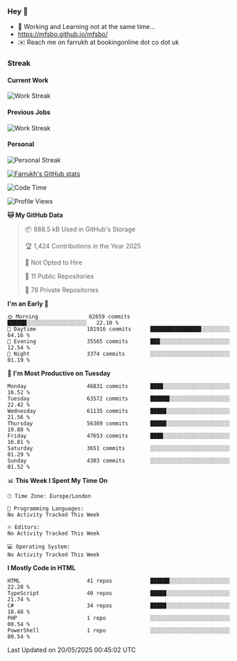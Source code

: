 ### Hey 👋

- 🏃 Working and Learning not at the same time...
- https://mfsbo.github.io/mfsbo/
- ✉️ Reach me on farrukh at bookingonline dot co dot uk

### Streak
#### Current Work
![Work Streak](https://streak-stats.demolab.com/?user=mfsbo)
#### Previous Jobs
![Work Streak](https://streak-stats.demolab.com/?user=farrukhcw)
#### Personal
![Personal Streak](https://streak-stats.demolab.com/?user=farrukhsubhani)

[![Farrukh's GitHub stats](https://github-readme-stats.vercel.app/api?username=mfsbo&hide=stars&count_private=true)](https://github.com/mfsbo/)

<!--START_SECTION:waka-->
![Code Time](http://img.shields.io/badge/Code%20Time-917%20hrs%2016%20mins-blue)

![Profile Views](http://img.shields.io/badge/Profile%20Views-1-blue)

**🐱 My GitHub Data** 

> 📦 888.5 kB Used in GitHub's Storage 
 > 
> 🏆 1,424 Contributions in the Year 2025
 > 
> 🚫 Not Opted to Hire
 > 
> 📜 11 Public Repositories 
 > 
> 🔑 78 Private Repositories 
 > 
**I'm an Early 🐤** 

```text
🌞 Morning                62659 commits       ██████░░░░░░░░░░░░░░░░░░░   22.10 % 
🌆 Daytime                181916 commits      ████████████████░░░░░░░░░   64.16 % 
🌃 Evening                35565 commits       ███░░░░░░░░░░░░░░░░░░░░░░   12.54 % 
🌙 Night                  3374 commits        ░░░░░░░░░░░░░░░░░░░░░░░░░   01.19 % 
```
📅 **I'm Most Productive on Tuesday** 

```text
Monday                   46831 commits       ████░░░░░░░░░░░░░░░░░░░░░   16.52 % 
Tuesday                  63572 commits       ██████░░░░░░░░░░░░░░░░░░░   22.42 % 
Wednesday                61135 commits       █████░░░░░░░░░░░░░░░░░░░░   21.56 % 
Thursday                 56369 commits       █████░░░░░░░░░░░░░░░░░░░░   19.88 % 
Friday                   47653 commits       ████░░░░░░░░░░░░░░░░░░░░░   16.81 % 
Saturday                 3651 commits        ░░░░░░░░░░░░░░░░░░░░░░░░░   01.29 % 
Sunday                   4303 commits        ░░░░░░░░░░░░░░░░░░░░░░░░░   01.52 % 
```


📊 **This Week I Spent My Time On** 

```text
🕑︎ Time Zone: Europe/London

💬 Programming Languages: 
No Activity Tracked This Week

🔥 Editors: 
No Activity Tracked This Week

💻 Operating System: 
No Activity Tracked This Week
```

**I Mostly Code in HTML** 

```text
HTML                     41 repos            ██████░░░░░░░░░░░░░░░░░░░   22.28 % 
TypeScript               40 repos            █████░░░░░░░░░░░░░░░░░░░░   21.74 % 
C#                       34 repos            █████░░░░░░░░░░░░░░░░░░░░   18.48 % 
PHP                      1 repo              ░░░░░░░░░░░░░░░░░░░░░░░░░   00.54 % 
PowerShell               1 repo              ░░░░░░░░░░░░░░░░░░░░░░░░░   00.54 % 
```




 Last Updated on 20/05/2025 00:45:02 UTC
<!--END_SECTION:waka-->
<!--
**mfsbo/mfsbo** is a ✨ _special_ ✨ repository because its `README.md` (this file) appears on your GitHub profile.

Here are some ideas to get you started:

- 🔭 I’m currently working on ...
- 🌱 I’m currently learning ...
- 👯 I’m looking to collaborate on ...
- 🤔 I’m looking for help with ...
- 💬 Ask me about ...
- 📫 How to reach me: ...
- 😄 Pronouns: ...
- ⚡ Fun fact: ...
-->
